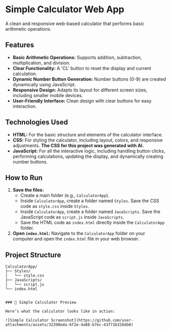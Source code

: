 # Simple Calculator Web App

A clean and responsive web-based calculator that performs basic arithmetic operations.

## Features

* **Basic Arithmetic Operations:** Supports addition, subtraction, multiplication, and division.
* **Clear Functionality:** A 'CL' button to reset the display and current calculation.
* **Dynamic Number Button Generation:** Number buttons (0-9) are created dynamically using JavaScript.
* **Responsive Design:** Adapts its layout for different screen sizes, including smaller mobile devices.
* **User-Friendly Interface:** Clean design with clear buttons for easy interaction.

## Technologies Used

* **HTML:** For the basic structure and elements of the calculator interface.
* **CSS:** For styling the calculator, including layout, colors, and responsive adjustments. **The CSS for this project was generated with AI.**
* **JavaScript:** For all the interactive logic, including handling button clicks, performing calculations, updating the display, and dynamically creating number buttons.

## How to Run

1.  **Save the files:**
    * Create a main folder (e.g., `CalculatorApp`).
    * Inside `CalculatorApp`, create a folder named `Styles`. Save the CSS code as `style.css` inside `Styles`.
    * Inside `CalculatorApp`, create a folder named `JavaScripts`. Save the JavaScript code as `script.js` inside `JavaScripts`.
    * Save the HTML code as `index.html` directly inside the `CalculatorApp` folder.
2.  **Open `index.html`:** Navigate to the `CalculatorApp` folder on your computer and open the `index.html` file in your web browser.

## Project Structure

```plaintext
CalculatorApp/
├── Styles/
│   └── style.css
├── JavaScripts/
│   └── script.js
└── index.html


### 🧮 Simple Calculator Preview

Here’s what the calculator looks like in action:

![Simple Calculator Screenshot](https://github.com/user-attachments/assets/32390eda-6f2e-4a88-b7ec-43f71b310db0)
